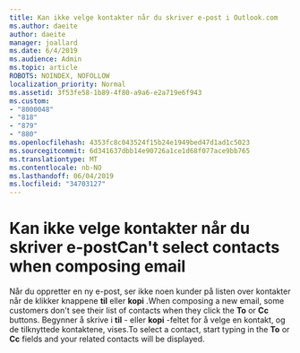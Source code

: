 ```yaml
---
title: Kan ikke velge kontakter når du skriver e-post i Outlook.com
ms.author: daeite
author: daeite
manager: joallard
ms.date: 6/4/2019
ms.audience: Admin
ms.topic: article
ROBOTS: NOINDEX, NOFOLLOW
localization_priority: Normal
ms.assetid: 3f53fe58-1b89-4f80-a9a6-e2a719e6f943
ms.custom:
- "8000048"
- "818"
- "879"
- "880"
ms.openlocfilehash: 4353fc8c043524f15b24e1949bed47d1ad1c5023
ms.sourcegitcommit: 6d341637dbb14e90726a1ce1d68f077ace9bb765
ms.translationtype: MT
ms.contentlocale: nb-NO
ms.lasthandoff: 06/04/2019
ms.locfileid: "34703127"
---
```

# <a name="cant-select-contacts-when-composing-email"></a><span data-ttu-id="ccca1-102">Kan ikke velge kontakter når du skriver e-post</span><span class="sxs-lookup"><span data-stu-id="ccca1-102">Can't select contacts when composing email</span></span>

<span data-ttu-id="ccca1-103">Når du oppretter en ny e-post, ser ikke noen kunder på listen over kontakter når de klikker knappene **til** eller **kopi** .</span><span class="sxs-lookup"><span data-stu-id="ccca1-103">When composing a new email, some customers don't see their list of contacts when they click the **To** or **Cc** buttons.</span></span> <span data-ttu-id="ccca1-104">Begynner å skrive i **til** - eller **kopi** -feltet for å velge en kontakt, og de tilknyttede kontaktene, vises.</span><span class="sxs-lookup"><span data-stu-id="ccca1-104">To select a contact, start typing in the **To** or **Cc** fields and your related contacts will be displayed.</span></span>